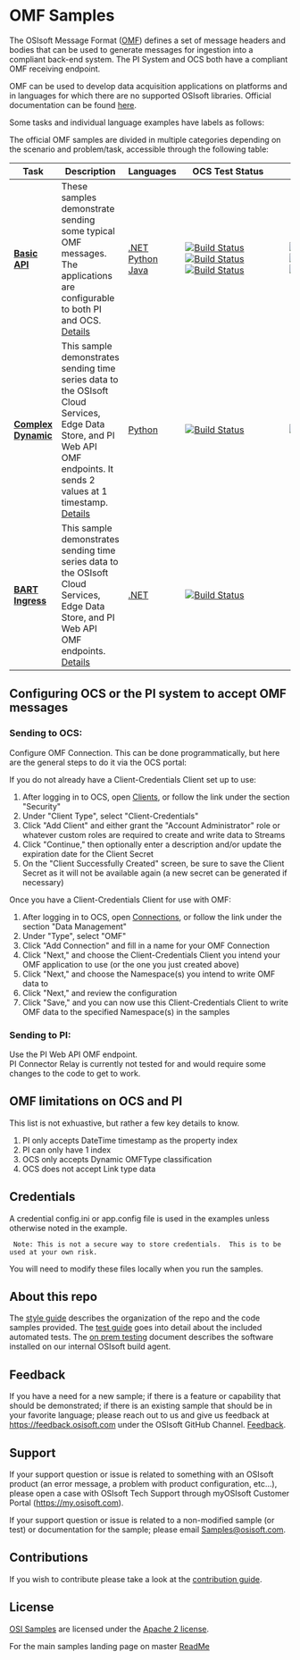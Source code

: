 # OMF Samples

The OSIsoft Message Format ([OMF](https://pisquare.osisoft.com/community/developers-club/omf)) defines a set of message headers and bodies that can be used to generate messages for ingestion into a compliant back-end system. The PI System and OCS both have a compliant OMF receiving endpoint.

OMF can be used to develop data acquisition applications on platforms and in languages for which there are no supported OSIsoft libraries. Official documentation can be found [here](https://omf-docs.readthedocs.io/en/latest/).

Some tasks and individual language examples have labels as follows:

The official OMF samples are divided in multiple categories depending on the scenario and problem/task, accessible through the following table:

| Task                                                               | Description                                                                                                                                                                               | Languages                                                                                                                                                                       | &nbsp;&nbsp;&nbsp;OCS&nbsp;Test&nbsp;Status&nbsp;&nbsp;&nbsp;&nbsp;&nbsp;&nbsp;&nbsp;                                                                                                                                                                                                                                                                                                                                                                                                                                                                                                                                                                                                                                                                                                                                      | &nbsp;&nbsp;&nbsp;&nbsp;PI&nbsp;Test&nbsp;Status&nbsp;&nbsp;&nbsp;&nbsp;&nbsp;&nbsp;&nbsp;                                                                                                                                                                                                                                                                                                                                                                                                                                                                                                                                                                                                                                                                                                                                                   |
| ------------------------------------------------------------------ | ----------------------------------------------------------------------------------------------------------------------------------------------------------------------------------------- | ------------------------------------------------------------------------------------------------------------------------------------------------------------------------------- | -------------------------------------------------------------------------------------------------------------------------------------------------------------------------------------------------------------------------------------------------------------------------------------------------------------------------------------------------------------------------------------------------------------------------------------------------------------------------------------------------------------------------------------------------------------------------------------------------------------------------------------------------------------------------------------------------------------------------------------------------------------------------------------------------------------------------- | -------------------------------------------------------------------------------------------------------------------------------------------------------------------------------------------------------------------------------------------------------------------------------------------------------------------------------------------------------------------------------------------------------------------------------------------------------------------------------------------------------------------------------------------------------------------------------------------------------------------------------------------------------------------------------------------------------------------------------------------------------------------------------------------------------------------------------------------- |
| **<a href="basic_samples/OMF_API/">Basic API</a>**                 | These samples demonstrate sending some typical OMF messages. The applications are configurable to both PI and OCS. <a href="basic_samples/OMF_API">Details</a>                            | <a href="basic_samples/OMF_API/CSharp/OMF_API/">.NET</a><br /><a href="basic_samples/OMF_API/Python3/">Python</a><br /><a href="basic_samples/OMF_API/Java/omfapijava">Java</a> | [![Build Status](https://dev.azure.com/osieng/engineering/_apis/build/status/product-readiness/OMF/OMF_API_DotNet?branchName=master&jobName=Tests_OCS)](https://dev.azure.com/osieng/engineering/_build/latest?definitionId=943&branchName=master&jobName=Tests_OCS) <br /> [![Build Status](https://dev.azure.com/osieng/engineering/_apis/build/status/product-readiness/OMF/OMF_API_Python?branchName=master&jobName=Tests_OCS)](https://dev.azure.com/osieng/engineering/_build/latest?definitionId=949&branchName=master&jobName=Tests_OCS) <br /> [![Build Status](https://dev.azure.com/osieng/engineering/_apis/build/status/product-readiness/OMF/OMF_API_Java?branchName=master&jobName=Tests_OCS)](https://dev.azure.com/osieng/engineering/_build/latest?definitionId=945&branchName=master&jobName=Tests_OCS) | [![Build Status](https://dev.azure.com/osieng/engineering/_apis/build/status/product-readiness/OMF/OMF_API_DotNet?branchName=master&jobName=Tests_OnPrem)](https://dev.azure.com/osieng/engineering/_build/latest?definitionId=943&branchName=master&jobName=Tests_OnPrem) <br /> [![Build Status](https://dev.azure.com/osieng/engineering/_apis/build/status/product-readiness/OMF/OMF_API_Python?branchName=master&jobName=Tests_OnPrem)](https://dev.azure.com/osieng/engineering/_build/latest?definitionId=949&branchName=master&jobName=Tests_OnPrem) <br /> [![Build Status](https://dev.azure.com/osieng/engineering/_apis/build/status/product-readiness/OMF/OMF_API_Java?branchName=master&jobName=Tests_OnPrem)](https://dev.azure.com/osieng/engineering/_build/latest?definitionId=945&branchName=master&jobName=Tests_OnPrem) |
| **<a href="basic_samples/Complex_Dynamic/python">Complex Dynamic</a>** | This sample demonstrates sending time series data to the OSIsoft Cloud Services, Edge Data Store, and PI Web API OMF endpoints. It sends 2 values at 1 timestamp. <a href="advanced_samples/BartIngress/DotNet">Details</a> | <a href="basic_samples/Complex_Dynamic/pythont">Python</a>                                                                                                                      | [![Build Status](https://dev.azure.com/osieng/engineering/_apis/build/status/product-readiness/OMF/OMF_DC_Python?branchName=python&jobName=Tests_OCS)](https://dev.azure.com/osieng/engineering/_build/latest?definitionId=1436&branchName=python)                                                                                                                                                                                                                                                                                                                                                                                                                                                                                                                                                                         | [![Build Status](https://dev.azure.com/osieng/engineering/_apis/build/status/product-readiness/OMF/OMF_DC_Python?branchName=python&jobName=Tests_EDS)](https://dev.azure.com/osieng/engineering/_build/latest?definitionId=1436&branchName=python) | [![Build Status](https://dev.azure.com/osieng/engineering/_apis/build/status/product-readiness/OMF/OMF_DC_Python?branchName=python&jobName=Tests_OnPrem)](https://dev.azure.com/osieng/engineering/_build/latest?definitionId=1436&branchName=python)                                                                                                                                                                                                                                                                                                                                                                                                                                                                                                                                                                                        |
| **<a href="advanced_samples/BartIngress/DotNet">BART Ingress</a>** | This sample demonstrates sending time series data to the OSIsoft Cloud Services, Edge Data Store, and PI Web API OMF endpoints. <a href="advanced_samples/BartIngress/DotNet">Details</a> | <a href="advanced_samples/BartIngress/DotNet">.NET</a>                                                                                                                          | [![Build Status](https://dev.azure.com/osieng/engineering/_apis/build/status/product-readiness/OMF/BartIngress_DotNet?branchName=master)](https://dev.azure.com/osieng/engineering/_build/latest?definitionId=1425&branchName=master)                                                                                                                                                                                                                                                                                                                                                                                                                                                                                                                                                                                      |


## Configuring OCS or the PI system to accept OMF messages

### Sending to OCS:

Configure OMF Connection. This can be done programmatically, but here are the general steps to do it via the OCS portal:

If you do not already have a Client-Credentials Client set up to use:

1. After logging in to OCS, open [Clients](https://cloud.osisoft.com/clients), or follow the link under the section "Security"
1. Under "Client Type", select "Client-Credentials"
1. Click "Add Client" and either grant the "Account Administrator" role or whatever custom roles are required to create and write data to Streams
1. Click "Continue," then optionally enter a description and/or update the expiration date for the Client Secret
1. On the "Client Successfully Created" screen, be sure to save the Client Secret as it will not be available again (a new secret can be generated if necessary)

Once you have a Client-Credentials Client for use with OMF:

1. After logging in to OCS, open [Connections](https://cloud.osisoft.com/connections), or follow the link under the section "Data Management"
1. Under "Type", select "OMF"
1. Click "Add Connection" and fill in a name for your OMF Connection
1. Click "Next," and choose the Client-Credentials Client you intend your OMF application to use (or the one you just created above)
1. Click "Next," and choose the Namespace(s) you intend to write OMF data to
1. Click "Next," and review the configuration
1. Click "Save," and you can now use this Client-Credentials Client to write OMF data to the specified Namespace(s) in the samples

### Sending to PI:

Use the PI Web API OMF endpoint.  
PI Connector Relay is currently not tested for and would require some changes to the code to get to work.

## OMF limitations on OCS and PI

This list is not exhuastive, but rather a few key details to know.

1. PI only accepts DateTime timestamp as the property index
1. PI can only have 1 index
1. OCS only accepts Dynamic OMFType classification
1. OCS does not accept Link type data

## Credentials

A credential config.ini or app.config file is used in the examples unless otherwise noted in the example.

     Note: This is not a secure way to store credentials.  This is to be used at your own risk.

You will need to modify these files locally when you run the samples.

## About this repo

The [style guide](https://github.com/osisoft/OSI-Samples/blob/master/STYLE_GUIDE.md) describes the organization of the repo and the code samples provided. The [test guide](https://github.com/osisoft/OSI-Samples/blob/master/TEST_GUIDE.md) goes into detail about the included automated tests. The [on prem testing](https://github.com/osisoft/OSI-Samples/blob/master/miscellaneous/ON_PREM_TESTING.md) document describes the software installed on our internal OSIsoft build agent.

## Feedback

If you have a need for a new sample; if there is a feature or capability that should be demonstrated; if there is an existing sample that should be in your favorite language; please reach out to us and give us feedback at https://feedback.osisoft.com under the OSIsoft GitHub Channel. [Feedback](https://feedback.osisoft.com/forums/922279-osisoft-github).

## Support

If your support question or issue is related to something with an OSIsoft product (an error message, a problem with product configuration, etc...), please open a case with OSIsoft Tech Support through myOSIsoft Customer Portal (https://my.osisoft.com).

If your support question or issue is related to a non-modified sample (or test) or documentation for the sample; please email Samples@osisoft.com.

## Contributions

If you wish to contribute please take a look at the [contribution guide](https://github.com/osisoft/OSI-Samples/blob/master/CONTRIBUTING.md).

## License

[OSI Samples](https://github.com/osisoft/OSI-Samples) are licensed under the [Apache 2 license](LICENSE).

For the main samples landing page on master [ReadMe](https://github.com/osisoft/OSI-Samples)
